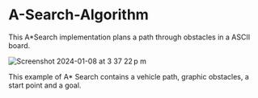 # A-Search-Algorithm
This A*Search implementation plans a path through obstacles in a ASCII board.


![Screenshot 2024-01-08 at 3 37 22 p m](https://github.com/JavierHern/A-Search-Algorithm/assets/83629940/b2eedaea-48cc-46db-9de1-d2b63ed2e290)


This example of A* Search contains a vehicle path, graphic obstacles, a start point and a goal.
